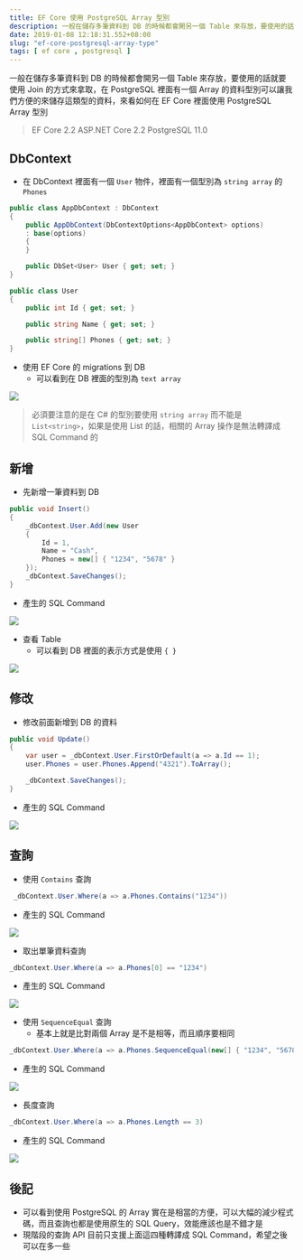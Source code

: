 ```yaml
---
title: EF Core 使用 PostgreSQL Array 型別
description: 一般在儲存多筆資料到 DB 的時候都會開另一個 Table 來存放，要使用的話就要使用 Join 的方式來拿取，在 PostgreSQL 裡面有一個 Array 的資料型別可以讓我們方便的來儲存這類型的資料，來看如何在 EF Core 裡面使用 PostgreSQL Array 型別
date: 2019-01-08 12:18:31.552+08:00
slug: "ef-core-postgresql-array-type"
tags: [ ef core , postgresql ]
---
```


一般在儲存多筆資料到 DB 的時候都會開另一個 Table 來存放，要使用的話就要使用 Join 的方式來拿取，在 PostgreSQL 裡面有一個 Array 的資料型別可以讓我們方便的來儲存這類型的資料，來看如何在 EF Core 裡面使用 PostgreSQL Array 型別

> EF Core 2.2
> ASP.NET Core 2.2
> PostgreSQL 11.0

## DbContext

- 在 DbContext 裡面有一個 `User` 物件，裡面有一個型別為 `string array` 的 `Phones`

```csharp
public class AppDbContext : DbContext
{
	public AppDbContext(DbContextOptions<AppDbContext> options)
	: base(options)
	{
	}

	public DbSet<User> User { get; set; }
}

public class User
{
	public int Id { get; set; }

	public string Name { get; set; }

	public string[] Phones { get; set; }
}
```

- 使用 EF Core 的 migrations 到 DB
	- 可以看到在 DB 裡面的型別為 `text array`

![](/images/404.webp)

> 必須要注意的是在 C# 的型別要使用 `string array` 而不能是 `List<string>`，如果是使用 List 的話，相關的 Array 操作是無法轉譯成 SQL Command 的

## 新增

- 先新增一筆資料到 DB

```csharp
public void Insert()
{
    _dbContext.User.Add(new User
    {
        Id = 1,
        Name = "Cash",
        Phones = new[] { "1234", "5678" }
    });
    _dbContext.SaveChanges();
}
```

- 產生的 SQL Command

![](/images/404.webp)

- 查看 Table
	- 可以看到 DB 裡面的表示方式是使用 `{ }`

![](/images/404.webp)

## 修改

- 修改前面新增到 DB 的資料

```csharp
public void Update()
{
	var user = _dbContext.User.FirstOrDefault(a => a.Id == 1);
	user.Phones = user.Phones.Append("4321").ToArray();

    _dbContext.SaveChanges();
}
```

- 產生的 SQL Command

![](/images/404.webp)

## 查詢

- 使用 `Contains` 查詢

```csharp
 _dbContext.User.Where(a => a.Phones.Contains("1234"))
```

- 產生的 SQL Command

![](/images/404.webp)

- 取出單筆資料查詢

```csharp
_dbContext.User.Where(a => a.Phones[0] == "1234")
```

- 產生的 SQL Command

![](/images/404.webp)

- 使用 `SequenceEqual` 查詢
	- 基本上就是比對兩個 Array 是不是相等，而且順序要相同

```csharp
_dbContext.User.Where(a => a.Phones.SequenceEqual(new[] { "1234", "5678", "4321" }))
```

- 產生的 SQL Command

![](/images/404.webp)

- 長度查詢

```csharp
_dbContext.User.Where(a => a.Phones.Length == 3)
```

- 產生的 SQL Command

![](/images/404.webp)

## 後記

- 可以看到使用 PostgreSQL 的 Array 實在是相當的方便，可以大幅的減少程式碼，而且查詢也都是使用原生的 SQL Query，效能應該也是不錯才是
- 現階段的查詢 API 目前只支援上面這四種轉譯成 SQL Command，希望之後可以在多一些